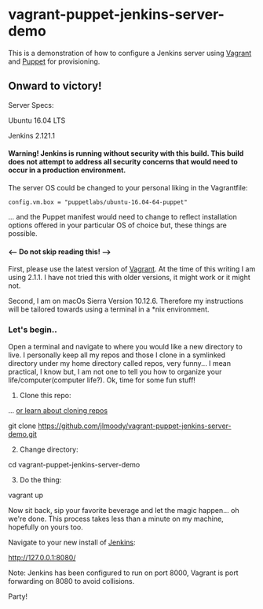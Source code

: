 # vagrant-puppet-jenkins-server-demo

This is a demonstration of how to configure a Jenkins server using [Vagrant](https://www.vagrantup.com/) and [Puppet](https://puppet.com/) for provisioning.

## Onward to victory!

Server Specs:

Ubuntu 16.04 LTS

Jenkins 2.121.1

#### Warning! Jenkins is running without security with this build. This build does not attempt to address all security concerns that would need to occur in a production environment.

The server OS could be changed to your personal liking in the Vagrantfile:

```
config.vm.box = "puppetlabs/ubuntu-16.04-64-puppet"
```

... and the Puppet manifest would need to change to reflect installation options offered in your particular OS of choice but, these things are possible.

#### \<\-\- Do not skip reading this! \-\-\>

First, please use the latest version of [Vagrant](https://www.vagrantup.com/). At the time of this writing I am using 2.1.1. I have not tried this with older versions, it might work or it might not.

Second, I am on macOs Sierra Version 10.12.6. Therefore my instructions will be tailored towards using a terminal in a \*nix environment.

### Let's begin..

Open a terminal and navigate to where you would like a new directory to live. I personally keep all my repos and those I clone in a symlinked directory under my home directory called repos, very funny... I mean practical, I know but, I am not one to tell you how to organize your life/computer(computer life?). Ok, time for some fun stuff!

1. Clone this repo:

... [or learn about cloning repos](https://help.github.com/articles/cloning-a-repository/)

git clone https://github.com/jlmoody/vagrant-puppet-jenkins-server-demo.git

2. Change directory:

cd vagrant-puppet-jenkins-server-demo

3. Do the thing:

vagrant up

Now sit back, sip your favorite beverage and let the magic happen... oh we're done. This process takes less than a minute on my machine, hopefully on yours too.

Navigate to your new install of [Jenkins](https://jenkins.io/):

http://127.0.0.1:8080/

Note: Jenkins has been configured to run on port 8000, Vagrant is port forwarding on 8080 to avoid collisions.

Party!